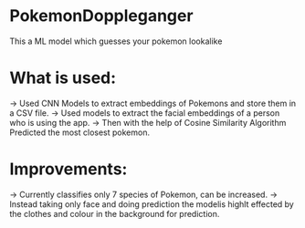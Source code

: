 # PokemonDoppleganger
This a ML model which guesses your pokemon lookalike

# What is used:
-> Used CNN Models to extract embeddings of Pokemons and store them in a CSV file.
-> Used models to extract the facial embeddings of a person who is using the app.
-> Then with the help of Cosine Similarity Algorithm Predicted the most closest pokemon.

# Improvements:
-> Currently classifies only 7 species of Pokemon, can be increased.
-> Instead taking only face and doing prediction the modelis highlt effected by the clothes and colour in the background for prediction.
